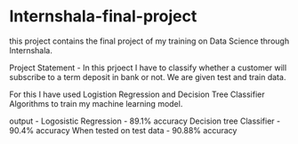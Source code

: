 # Internshala-final-project
 this project contains the final project of my training on Data Science through Internshala.
 
 Project Statement  - In this prjoect I have to classify whether a customer will subscribe to a term deposit in bank or not. 
 We are given test and train data. 
 
 For this I have used Logistion Regression and Decision Tree Classifier Algorithms to train my machine learning model. 
 
 output - Logosistic Regression - 89.1% accuracy
          Decision tree Classifier - 90.4% accuracy
          When tested on test data - 90.88% accuracy
